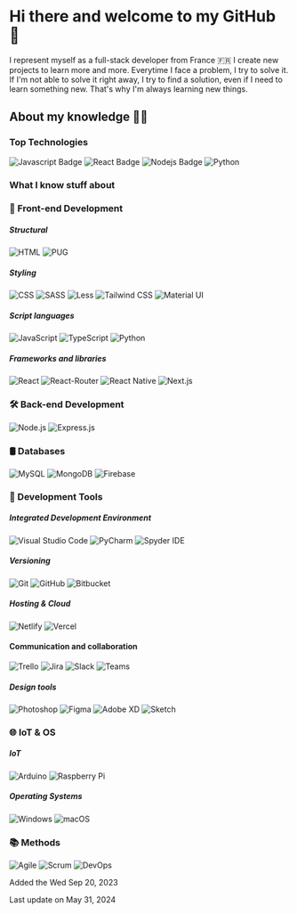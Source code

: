 

[randomWord]: Hi

# Hi there and welcome to my GitHub 👋

I represent myself as a full-stack developer from France 🇫🇷
I create new projects to learn more and more. Everytime I face a problem, I try to solve it. If I'm not able to solve it right away, I try to find a solution, even if I need to learn something new. 
That's why I'm always learning new things.

## About my knowledge 👨‍🎓

### Top Technologies
![Javascript Badge](https://img.shields.io/badge/-Javascript-F0DB4F?style=for-the-badge&labelColor=black&logo=javascript&logoColor=F0DB4F)
![React Badge](https://img.shields.io/badge/-React-61DBFB?style=for-the-badge&labelColor=black&logo=react&logoColor=61DBFB)
![Nodejs Badge](https://img.shields.io/badge/-Nodejs-3C873A?style=for-the-badge&labelColor=black&logo=node.js&logoColor=3C873A)
![Python](https://img.shields.io/badge/-Python-blue?style=for-the-badge&labelColor=black&logo=python&logoColor=white)

### What I know stuff about
### 🚀 Front-end Development
##### Structural
![HTML](https://img.shields.io/badge/-HTML-orange?logo=html5&logoColor=white&) ![PUG](https://img.shields.io/badge/-PUG-beige?logo=pug&logoColor=dark)

##### Styling
![CSS](https://img.shields.io/badge/-CSS-blueviolet?logo=css3&logoColor=white) ![SASS](https://img.shields.io/badge/-SASS-pink?logo=sass&logoColor=white)
![Less](https://img.shields.io/badge/LESS-2B4C80?style=for-the-badge&logo=less&logoColor=white&style=flat)
![Tailwind CSS](https://img.shields.io/badge/-Tailwind_CSS-38b2ac?logo=tailwind-css&logoColor=white)
![Material UI](https://img.shields.io/badge/-Material_UI-0081cb?logo=material-ui&logoColor=white)

##### Script languages
![JavaScript](https://img.shields.io/badge/-JavaScript-yellow?logo=javascript&logoColor=white) ![TypeScript](https://img.shields.io/badge/-TypeScript-blue?logo=typescript&logoColor=white) ![Python](https://img.shields.io/badge/-Python-blue?logo=python&logoColor=white)

##### Frameworks and libraries
![React](https://img.shields.io/badge/-React-blue?logo=react&logoColor=white) ![React-Router](https://img.shields.io/badge/-React_Router-ca4245?logo=react-router&logoColor=white) ![React Native](https://img.shields.io/badge/-React_Native-61dafb?logo=react&logoColor=white) ![Next.js](https://img.shields.io/badge/-Next.js-black?logo=next.js&logoColor=white)

### 🛠️ Back-end Development
![Node.js](https://img.shields.io/badge/-Node.js-green?logo=node.js&logoColor=white) ![Express.js](https://img.shields.io/badge/-Express.js-grey?logo=express&logoColor=white)

### 🛢️ Databases
![MySQL](https://img.shields.io/badge/-MySQL-4479a1?logo=mysql&logoColor=white) ![MongoDB](https://img.shields.io/badge/-MongoDB-47a248?logo=mongodb&logoColor=white) ![Firebase](https://img.shields.io/badge/Firebase-039BE5?logo=Firebase&logoColor=white)

### 🔧 Development Tools
##### Integrated Development Environment
![Visual Studio Code](https://img.shields.io/badge/-Visual_Studio_Code-007acc?logo=visual-studio-code&logoColor=white) ![PyCharm](https://img.shields.io/badge/-PyCharm-000000?logo=pycharm&logoColor=white) ![Spyder IDE](https://img.shields.io/badge/-Spyder_IDE-FF0000?logo=spyder-ide&logoColor=white)

##### Versioning
![Git](https://img.shields.io/badge/-Git-f05032?logo=git&logoColor=white) ![GitHub](https://img.shields.io/badge/GitHub-100000?&logo=github&logoColor=white) ![Bitbucket](https://img.shields.io/badge/Bitbucket-0747a6?&logo=bitbucket&logoColor=white)

##### Hosting & Cloud
![Netlify](https://img.shields.io/badge/-Netlify-00c7b7?logo=netlify&logoColor=white) ![Vercel](https://img.shields.io/badge/-Vercel-000000?logo=vercel&logoColor=white)

#### Communication and collaboration
![Trello](https://img.shields.io/badge/-Trello-0079bf?logo=trello&logoColor=white) ![Jira](https://img.shields.io/badge/Jira-0052CC?logo=Jira&logoColor=white) ![Slack](https://img.shields.io/badge/Slack-4A154B?&logo=slack&logoColor=white) ![Teams](https://img.shields.io/badge/Microsoft_Teams-6264A7?&logo=microsoft-teams&logoColor=white)

##### Design tools
![Photoshop](https://img.shields.io/badge/-Photoshop-31a8ff?logo=adobe-photoshop&logoColor=white) ![Figma](https://img.shields.io/badge/-Figma-f24e1e?logo=figma&logoColor=white) ![Adobe XD](https://img.shields.io/badge/Adobe%20XD-470137?&logo=Adobe%20XD&logoColor=#FF61F6) ![Sketch](https://img.shields.io/badge/Sketch-FFB387?&logo=sketch&logoColor=black) 

### 🌐 IoT & OS
##### IoT
![Arduino](https://img.shields.io/badge/-Arduino-00979D?logo=arduino&logoColor=white) ![Raspberry Pi](https://img.shields.io/badge/Raspberry%20Pi-A22846?&logo=Raspberry%20Pi&logoColor=white)

##### Operating Systems
![Windows](https://img.shields.io/badge/Windows-0078D6?&logo=windows&logoColor=white) ![macOS](https://img.shields.io/badge/mac%20os-000000?&logo=apple&logoColor=white)

### 📚 Methods
![Agile](https://img.shields.io/badge/-Agile-47C83E?logo=agile&logoColor=white) ![Scrum](https://img.shields.io/badge/-Scrum-6F126F?logo=scrum&logoColor=white) ![DevOps](https://img.shields.io/badge/-DevOps-B2123F?logo=devops&logoColor=white)

Added the Wed Sep 20, 2023

Last update on May 31, 2024

